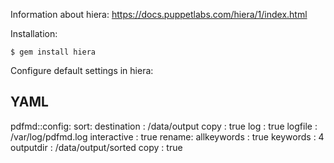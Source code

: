 Information about hiera: https://docs.puppetlabs.com/hiera/1/index.html

Installation:

``` 
$ gem install hiera
```

Configure default settings in hiera:

  YAML
  ---
  pdfmd::config:
    sort:
      destination : /data/output
      copy        : true
      log         : true
      logfile     : /var/log/pdfmd.log
      interactive : true
    rename:
      allkeywords : true
      keywords    : 4
      outputdir   : /data/output/sorted
      copy        : true

